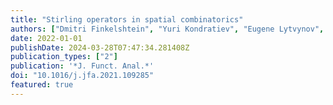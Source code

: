```yaml
---
title: "Stirling operators in spatial combinatorics"
authors: ["Dmitri Finkelshtein", "Yuri Kondratiev", "Eugene Lytvynov", "Maria João Oliveira"]
date: 2022-01-01
publishDate: 2024-03-28T07:47:34.281408Z
publication_types: ["2"]
publication: '*J. Funct. Anal.*'
doi: "10.1016/j.jfa.2021.109285"
featured: true
---
```

